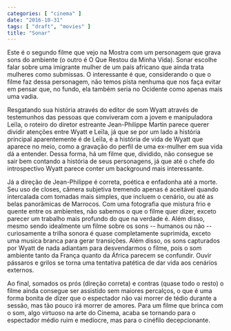 ```yaml
---
categories: [ "cinema" ]
date: "2016-10-31"
tags: [ "draft", "movies" ]
title: "Sonar"
---
```

Este é o segundo filme que vejo na Mostra com um personagem que grava
sons do ambiente (o outro é O Que Restou da Minha Vida). Sonar escolhe
falar sobre uma imigrante mulher de um país africano que ainda trata
mulheres como submissas. O interessante é que, considerando o que o
filme faz dessa personagem, não temos pista nenhuma que nos faça evitar
em pensar que, no fundo, ela também seria no Ocidente como apenas mais
uma vadia.

Resgatando sua história através do editor de som Wyatt através de
testemunhos das pessoas que conviveram com a jovem e manipuladora Leïla,
o roteiro do diretor estreante Jean-Philippe Martin parece querer dividir
atenções entre Wyatt e Leïla, já que se por um lado a história
principal aparentemente é de Leïla, é a história de vida de Wyatt que
aparece no meio, como a gravação do perfil de uma ex-mulher em sua vida
dá a entender. Dessa forma, há um filme que, dividido, não consegue se
sair bem contando a história de seus personagens, já que até o chefe
do introspectivo Wyatt parece conter um background mais interessante.

Já a direção de Jean-Philippe é correta, poética e enfadonha até a
morte. Seu uso de closes, câmera subjetiva tremendo apenas é aceitável
quando intercalada com tomadas mais simples, que incluem o cenário, ou
até as belas panorâmicas de Marrocos. Com uma fotografia que mistura
frio e quente entre os ambientes, não sabemos o que o filme quer dizer,
exceto parecer um trabalho mais profundo do que na verdade é. Além
disso, mesmo sendo idealmente um filme sobre os sons -- humanos ou não --
curiosamente a trilha sonora é quase completamente suprimida, exceto uma
musica branca para gerar transições. Além disso, os sons capturados
por Wyatt de nada adiantam para desvendarmos o filme, pois o som ambiente
tanto da França quanto da África parecem se confundir. Ouvir pássaros
e grilos se torna uma tentativa patética de dar vida aos cenários
externos.

Ao final, somados os prós (direção correta) e contras (quase todo o
resto) o filme ainda consegue ser assistido sem maiores percalços, o que
é uma forma bonita de dizer que o espectador não vai morrer de tédio
durante a sessão, mas tão pouco irá morrer de amores. Para um filme que
brinca com o som, algo virtuoso na arte do Cinema, acaba se tornando para
o espectador médio ruim e medíocre, mas para o cinéfilo decepcionante.
